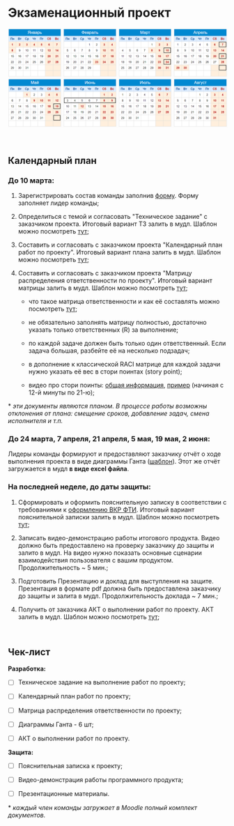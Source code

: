 # Экзаменационный проект

![](./img/calendar.png)

<br>

## Календарный план

### До 10 марта: 

1. Зарегистрировать состав команды заполнив [форму](https://docs.google.com/forms/d/e/1FAIpQLScOmJrAvI0zobbgGKYbiUmzFCK82wUjiVQF2K_feD2p-7fWog/viewform?usp=sf_link). Форму заполняет лидер команды;

2. Определиться с темой и согласовать "Техническое задание" с заказчиком проекта. Итоговый вариант ТЗ залить в мудл. Шаблон можно посмотреть [тут](./files/Техническое_задание.docx);

3. Составить и согласовать с заказчиком проекта "Календарный план работ по проекту". Итоговый вариант плана залить в мудл. Шаблон можно посмотреть [тут](https://docs.google.com/spreadsheets/d/1oexXVAzE3ZL0Xj2o0QCIA7wQeu2B6pEiULpb9exhbM4/edit?usp=sharing);

4. Составить и согласовать с заказчиком проекта "Матрицу распределения ответственности по проекту". Итоговый вариант матрицы залить в мудл. Шаблон можно посмотреть [тут](https://docs.google.com/spreadsheets/d/1MeWzT0wO2HMh6p5gxQ668IhGsB5RqDEBvfZ9LWaafIc/edit?usp=sharing);

   - что такое матрица ответственности и как её составлять можно посмотреть [тут](https://youtu.be/dZagyaf9XMk?si=JrzjIaN75brpQDnS);

   - не обязательно заполнять матрицу полностью, достаточно указать только ответственных (R) за выполнение;
   
   - по каждой задаче должен быть только один ответственный. Если задача большая, разбейте её на несколько подзадач;
   
   - в дополнение к классической RACI матрице для каждой задачи нужно указать её вес в стори поинтах (story point);
   
   - видео про стори поинты: [общая информация](https://youtu.be/IcyX43CAdiI), [пример](https://youtu.be/LlLK03gpiOg) (начиная с 12-й минуты по 21-ю);

\* *эти документы являются планом. В процессе работы возможны отклонения от плана: смещение сроков, добавление задач, смена исполнителя и т.п.* 

### До 24 марта, 7 апреля, 21 апреля, 5 мая, 19 мая, 2 июня:

Лидеры команды формируют и предоставляют заказчику отчёт о ходе выполнения проекта в виде диаграммы Ганта ([шаблон](https://docs.google.com/spreadsheets/d/1egvx2-A2q6I3pHd7qAfH6RzyPLEFBW6E8dORmIuFveA/edit?usp=sharing)). Этот же отчёт загружается в мудл **в виде excel файла**.

### На последней неделе, до даты защиты:

1. Сформировать и оформить пояснительную записку в соответствии с требованиями к [оформлению ВКР ФТИ](./files/Oformlenie-VKR-FTI-2019.pdf). Итоговый вариант пояснительной записки залить в мудл. Шаблон можно посмотреть [тут](./files/Шаблон_пояснительной_записки_2023.docx);

2. Записать видео-демонстрацию работы итогового продукта. Видео должно быть предоставлено на проверку заказчику до защиты и залито в мудл. На видео нужно показать основные сценарии взаимодействия пользователя с вашим продуктом. Продолжительность ~ 5 мин.;

3. Подготовить Презентацию и доклад для выступления на защите. Презентация в формате pdf должна быть предоставлена заказчику до защиты и залита в мудл. Продолжительность доклада ~ 7 мин.;

4. Получить от заказчика АКТ о выполнении работ по проекту. АКТ залить в мудл. Шаблон можно посмотреть [тут](./files/АКТ_о_выполнении_работ.docx);

<br>

## Чек-лист

**Разработка:**

- [ ] Техническое задание на выполнение работ по проекту;

- [ ] Календарный план работ по проекту;

- [ ] Матрица распределения ответственности по проекту;

- [ ] Диаграммы Ганта - 6 шт;

- [ ] АКТ о выполнении работ по проекту.

**Защита:**

- [ ] Пояснительная записка к проекту;

- [ ] Видео-демонстрация работы программного продукта;

- [ ] Презентационные материалы.

\* *каждый член команды загружает в Moodle полный комплект документов.*
